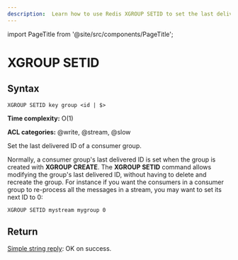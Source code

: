 ```yaml
---
description:  Learn how to use Redis XGROUP SETID to set the last delivered ID of a stream.
---
```


import PageTitle from '@site/src/components/PageTitle';

# XGROUP SETID

<PageTitle title="Redis XGROUP SETID Command (Documentation) | Dragonfly" />

## Syntax

    XGROUP SETID key group <id | $>

**Time complexity:** O(1)

**ACL categories:** @write, @stream, @slow

Set the last delivered ID of a consumer group.

Normally, a consumer group's last delivered ID is set when the
group is created with **XGROUP CREATE**. The **XGROUP SETID**
command allows modifying the group's last delivered ID, without
having to delete and recreate the group. For instance if you want
the consumers in a consumer group to re-process all the messages
in a stream, you may want to set its next ID to 0:

```shell
XGROUP SETID mystream mygroup 0
```

## Return
[Simple string reply](https://redis.io/docs/reference/protocol-spec/#simple-strings):
OK on success.
